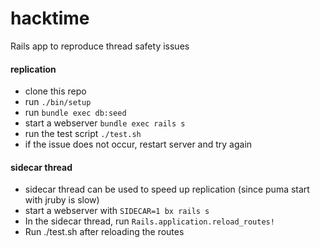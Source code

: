 # hacktime
Rails app to reproduce thread safety issues

#### replication
* clone this repo
* run `./bin/setup`
* run `bundle exec db:seed`
* start a webserver `bundle exec rails s`
* run the test script `./test.sh`
* if the issue does not occur, restart server and try again

#### sidecar thread
* sidecar thread can be used to speed up replication (since puma start with jruby is slow)
* start a webserver with `SIDECAR=1 bx rails s`
* In the sidecar thread, run `Rails.application.reload_routes!`
* Run ./test.sh after reloading the routes

